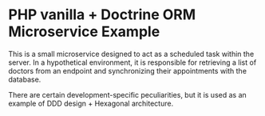 # PHP vanilla + Doctrine ORM Microservice Example

This is a small microservice designed to act as a scheduled task within the server. In a hypothetical environment, it is responsible for retrieving a list of doctors from an endpoint and synchronizing their appointments with the database.

There are certain development-specific peculiarities, but it is used as an example of DDD design + Hexagonal architecture.

